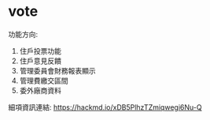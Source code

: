 # vote
功能方向:
1. 住戶投票功能 
2. 住戶意見反饋 
3. 管理委員會財務報表顯示 
4. 管理費繳交區間 
5. 委外廠商資料

細項資訊連結:
https://hackmd.io/xDB5PlhzTZmiqwegi6Nu-Q
